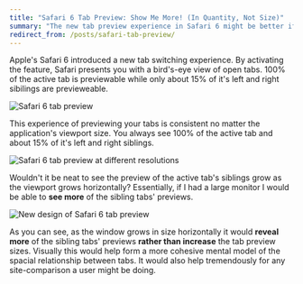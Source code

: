 ```yaml
---
title: "Safari 6 Tab Preview: Show Me More! (In Quantity, Not Size)"
summary: "The new tab preview experience in Safari 6 might be better if it *revealed more* of the tab previews as it grows horizontally rather than increasing the size of the tab previews."
redirect_from: /posts/safari-tab-preview/
---
```



Apple's Safari 6 introduced a new tab switching experience. By activating the feature, Safari presents you with a bird's-eye view of open tabs. 100% of the active tab is previewable while only about 15% of it's left and right sibilings are previeweable.

![Safari 6 tab preview](https://cdn.jim-nielsen.com/blog/2012/safari6-tab-view.jpg)

This experience of previewing your tabs is consistent no matter the application's viewport size. You always see 100% of the active tab and about 15% of it's left and right siblings.

![Safari 6 tab preview at different resolutions](https://cdn.jim-nielsen.com/blog/2012/safari6-tab-view-resolution-comparison.jpg)

Wouldn't it be neat to see the preview of the active tab's siblings grow as the viewport grows horizontally? Essentially, if I had a large monitor I would be able to **see more** of the sibling tabs' previews.

![New design of Safari 6 tab preview](https://cdn.jim-nielsen.com/blog/2012/safari6-tab-view-new-design.jpg)

As you can see, as the window grows in size horizontally it would **reveal more** of the sibling tabs' previews **rather than increase** the tab preview sizes. Visually this would help form a more cohesive mental model of the spacial relationship between tabs. It would also help tremendously for any site-comparison a user might be doing.
